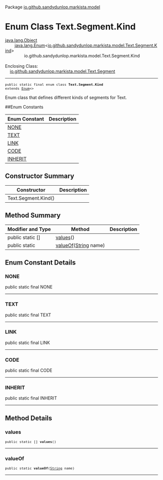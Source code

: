 Package [io.github.sandydunlop.markista.model](index.md)

# Enum Class Text.Segment.Kind
[java.lang.Object](https://docs.oracle.com/en/java/javase/24/docs/api/java.base/java/lang/Object.html)<br/>
        [java.lang.Enum](https://docs.oracle.com/en/java/javase/24/docs/api/java.base/java/lang/Enum.html)<[io.github.sandydunlop.markista.model.Text.Segment.Kind](Text.Segment.Kind.md)><br/>
                io.github.sandydunlop.markista.model.Text.Segment.Kind<br/>
<br/>
Enclosing Class:<br/>
    [io.github.sandydunlop.markista.model.Text.Segment](Text.Segment.md)


----

<span style="font-family: monospace; font-size: 80%;">public static final enum class __Text.Segment.Kind__<br/>extends [Enum](https://docs.oracle.com/en/java/javase/24/docs/api/java.base/java/lang/Enum.html)<[](Text.Segment.Kind.md)>
</span>

Enum class that defines different kinds of segments for Text.


##Enum Constants

| Enum Constant       | Description |
|---------------------|-------------|
| [NONE](#none)       |             |
| [TEXT](#text)       |             |
| [LINK](#link)       |             |
| [CODE](#code)       |             |
| [INHERIT](#inherit) |             |



## Constructor Summary

| Constructor         | Description |
|---------------------|-------------|
| Text.Segment.Kind() |             |



## Method Summary

| Modifier and Type                        | Method                                                                                                                 | Description |
|------------------------------------------|------------------------------------------------------------------------------------------------------------------------|-------------|
| public static [](Text.Segment.Kind.md)[] | [values](#values)()                                                                                                    |             |
| public static [](Text.Segment.Kind.md)   | [valueOf](#valueof)([String](https://docs.oracle.com/en/java/javase/24/docs/api/java.base/java/lang/String.html) name) |             |



## Enum Constant Details

### NONE

public static final  NONE




---

### TEXT

public static final  TEXT




---

### LINK

public static final  LINK




---

### CODE

public static final  CODE




---

### INHERIT

public static final  INHERIT




---


## Method Details

### values

<span style="font-family: monospace; font-size: 80%;">public static [](Text.Segment.Kind.md)[] __values__()</span>




---

### valueOf

<span style="font-family: monospace; font-size: 80%;">public static [](Text.Segment.Kind.md) __valueOf__([String](https://docs.oracle.com/en/java/javase/24/docs/api/java.base/java/lang/String.html) name)</span>




---


